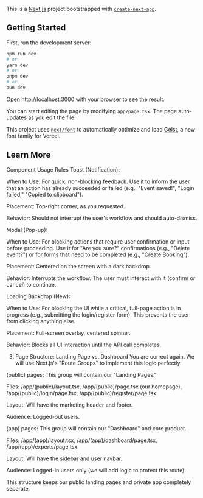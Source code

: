 This is a [Next.js](https://nextjs.org) project bootstrapped with [`create-next-app`](https://nextjs.org/docs/app/api-reference/cli/create-next-app).

## Getting Started

First, run the development server:

```bash
npm run dev
# or
yarn dev
# or
pnpm dev
# or
bun dev
```

Open [http://localhost:3000](http://localhost:3000) with your browser to see the result.

You can start editing the page by modifying `app/page.tsx`. The page auto-updates as you edit the file.

This project uses [`next/font`](https://nextjs.org/docs/app/building-your-application/optimizing/fonts) to automatically optimize and load [Geist](https://vercel.com/font), a new font family for Vercel.

## Learn More

Component Usage Rules
Toast (Notification):

When to Use: For quick, non-blocking feedback. Use it to inform the user that an action has already succeeded or failed (e.g., "Event saved!", "Login failed," "Copied to clipboard").

Placement: Top-right corner, as you requested.

Behavior: Should not interrupt the user's workflow and should auto-dismiss.

Modal (Pop-up):

When to Use: For blocking actions that require user confirmation or input before proceeding. Use it for "Are you sure?" confirmations (e.g., "Delete event?") or for forms that need to be completed (e.g., "Create Booking").

Placement: Centered on the screen with a dark backdrop.

Behavior: Interrupts the workflow. The user must interact with it (confirm or cancel) to continue.

Loading Backdrop (New):

When to Use: For blocking the UI while a critical, full-page action is in progress (e.g., submitting the login/register form). This prevents the user from clicking anything else.

Placement: Full-screen overlay, centered spinner.

Behavior: Blocks all UI interaction until the API call completes.


3. Page Structure: Landing Page vs. Dashboard
You are correct again. We will use Next.js's "Route Groups" to implement this logic perfectly.

(public) pages: This group will contain our "Landing Pages."

Files: /app/(public)/layout.tsx, /app/(public)/page.tsx (our homepage), /app/(public)/login/page.tsx, /app/(public)/register/page.tsx

Layout: Will have the marketing header and footer.

Audience: Logged-out users.

(app) pages: This group will contain our "Dashboard" and core product.

Files: /app/(app)/layout.tsx, /app/(app)/dashboard/page.tsx, /app/(app)/experts/page.tsx

Layout: Will have the sidebar and user navbar.

Audience: Logged-in users only (we will add logic to protect this route).

This structure keeps our public landing pages and private app completely separate.
